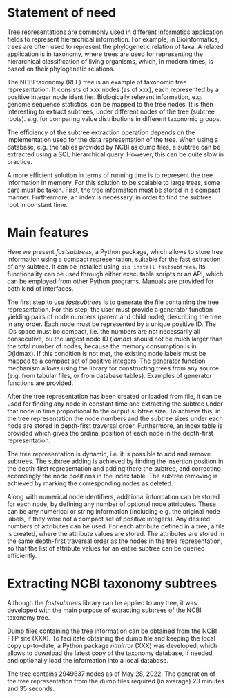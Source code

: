 # Statement of need

Tree representations are commonly used in different informatics application
fields to represent hierarchical information. For example, in Bioinformatics,
trees are often used to represent the phylogenetic relation of taxa. A related
application is in taxonomy, where trees are used for representing the
hierarchical classification of living organisms, which, in modern times, is
based on their phylogenetic relations.

The NCBI taxonomy (REF) tree is an example of taxonomic tree representation. It
consists of xxx nodes (as of xxx), each represented by a positive integer node
identifier. Biologically relevant information, e.g. genome sequence
statistics, can be mapped to the tree nodes. It is then interesting to extract
subtrees, under different nodes of the tree (subtree roots). e.g. for comparing
value distributions in different taxonomic groups.

The efficiency of the subtree extraction operation depends on the
implementation used for the data representation of the tree. When using a
database, e.g. the tables provided by NCBI as dump files, a subtree can be
extracted using a SQL hierarchical query. However, this can be quite slow in
practice.

A more efficient solution in terms of running time is to represent the tree
information in memory. For this solution to be scalable to large trees, some
care must be taken. First, the tree information must be stored in a compact
manner. Furthermore, an index is necessary, in order to find the subtree root
in constant time.

# Main features

Here we present _fastsubtrees_, a Python package, which allows to store tree
information using a compact representation, suitable for the fast extraction of
any subtree. It can be installed using ``pip install fastsubtrees``. Its
functionality can be used through either executable scripts or an API, which
can be employed from other Python programs. Manuals are provided for both
kind of interfaces.

The first step to use _fastsubtrees_ is to generate the file containing the
tree representation. For this step, the user must provide a generator function
yielding pairs of node numbers (parent and child node), describing the tree, in
any order. Each node must be represented by a unique positive ID. The IDs space
must be compact, i.e. the numbers are not necessarily all consecutive, bu the
largest node ID (_idmax_) should not be much larger than the total number of
nodes, because the memory consumption is in O(idmax). If this condition is not
met, the existing node labels must be mapped to a compact set of positive
integers. The generator function mechanism allows using the library for
constructing trees from any source (e.g. from tabular files, or from database
tables). Examples of generator functions are provided.

After the tree representation has been created or loaded from file, it can be
used for finding any node in constant time and extracting the subtree under
that node in time proportional to the output subtree size. To achieve this, in
the tree representation the node numbers and the subtree sizes under each node
are stored in depth-first traversal order. Furthermore, an index table is
provided which gives the ordinal position of each node in the depth-first
representation.

The tree representation is dynamic, i.e. it is possible to add and remove
subtrees. The subtree adding is achieved by finding the insertion position
in the depth-first representation and adding there the subtree, and
correcting accordingly the node positions in the index table. The subtree
removing is achieved by marking the corresponding nodes as deleted.

Along with numerical node identifiers, additional information can be stored for
each node, by defining any number of optional node attributes. These can be any
numerical or string information (including e.g. the original node labels, if
they were not a compact set of positive integers). Any desired numbers of
attributes can be used. For each attribute defined in a tree, a file is
created, where the attribute values are stored. The attributes are stored in
the same depth-first traversal order as the nodes in the tree representation,
so that the list of attribute values for an entire subtree can be queried
efficiently.

# Extracting NCBI taxonomy subtrees

Although the _fastsubtrees_ library can be applied to any tree, it was developed
with the main purpose of extracting subtrees of the NCBI taxonomy tree.

Dump files containing the tree information can be obtained from the NCBI FTP
site (XXX). To facilitate obtaining the dump file and keeping the local copy
up-to-date, a Python package _ntmirror_ (XXX) was developed, which allows to
download the latest copy of the taxonomy database, if needed, and optionally
load the information into a local database.

The tree contains 2949637 nodes as of May 28, 2022. The generation of the tree
representation from the dump files required (in average)
23 minutes and 35 seconds.


